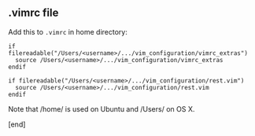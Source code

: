 ## .vimrc file

Add this to `.vimrc` in home directory:

```
if filereadable("/Users/<username>/.../vim_configuration/vimrc_extras")   
  source /Users/<username>/.../vim_configuration/vimrc_extras
endif                                       
                                            
if filereadable("/Users/<username>/.../vim_configuration/rest.vim")
  source /Users/<username>/.../vim_configuration/rest.vim
endif                                       

```

Note that /home/<username> is used on Ubuntu and /Users/<username> on OS X.

[end]
